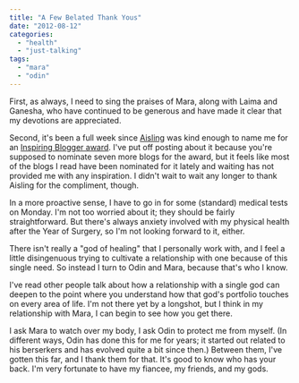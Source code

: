 ```yaml
---
title: "A Few Belated Thank Yous"
date: "2012-08-12"
categories: 
  - "health"
  - "just-talking"
tags: 
  - "mara"
  - "odin"
---
```


First, as always, I need to sing the praises of Mara, along with Laima and Ganesha, who have continued to be generous and have made it clear that my devotions are appreciated.

Second, it's been a full week since [Aisling](http://greymists.wordpress.com/) was kind enough to name me for an [Inspiring Blogger award](http://greymists.wordpress.com/2012/08/05/inspiring-blogger-me-sweet/). I've put off posting about it because you're supposed to nominate seven more blogs for the award, but it feels like most of the blogs I read have been nominated for it lately and waiting has not provided me with any inspiration. I didn't wait to wait any longer to thank Aisling for the compliment, though.

In a more proactive sense, I have to go in for some (standard) medical tests on Monday. I'm not too worried about it; they should be fairly straightforward. But there's always anxiety involved with my physical health after the Year of Surgery, so I'm not looking forward to it, either.

There isn't really a "god of healing" that I personally work with, and I feel a little disingenuous trying to cultivate a relationship with one because of this single need. So instead I turn to Odin and Mara, because that's who I know.

I've read other people talk about how a relationship with a single god can deepen to the point where you understand how that god's portfolio touches on every area of life. I'm not there yet by a longshot, but I think in my relationship with Mara, I can begin to see how you get there.

I ask Mara to watch over my body, I ask Odin to protect me from myself. (In different ways, Odin has done this for me for years; it started out related to his berserkers and has evolved quite a bit since then.) Between them, I've gotten this far, and I thank them for that. It's good to know who has your back. I'm very fortunate to have my fiancee, my friends, and my gods.
